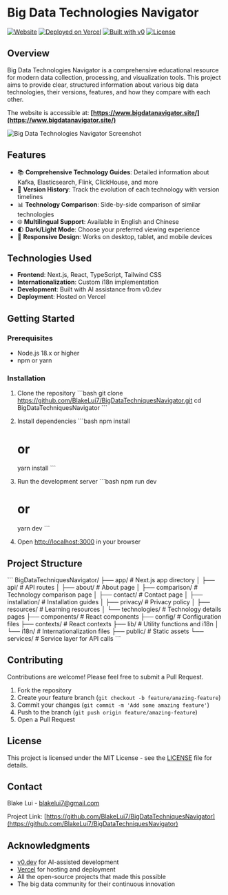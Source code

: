 # Big Data Technologies Navigator

[![Website](https://img.shields.io/badge/Website-www.bigdatanavigator.site-blue?style=for-the-badge)](https://www.bigdatanavigator.site)
[![Deployed on Vercel](https://img.shields.io/badge/Deployed%20on-Vercel-black?style=for-the-badge&logo=vercel)](https://vercel.com)
[![Built with v0](https://img.shields.io/badge/Built%20with-v0.dev-black?style=for-the-badge)](https://v0.dev)
[![License](https://img.shields.io/badge/License-MIT-green?style=for-the-badge)](LICENSE)

## Overview

Big Data Technologies Navigator is a comprehensive educational resource for modern data collection, processing, and visualization tools. This project aims to provide clear, structured information about various big data technologies, their versions, features, and how they compare with each other.

The website is accessible at: **[https://www.bigdatanavigator.site/](https://www.bigdatanavigator.site/)**

![Big Data Technologies Navigator Screenshot](/public/og-image.jpg)

## Features

- 📚 **Comprehensive Technology Guides**: Detailed information about Kafka, Elasticsearch, Flink, ClickHouse, and more
- 🔄 **Version History**: Track the evolution of each technology with version timelines
- 📊 **Technology Comparison**: Side-by-side comparison of similar technologies
- 🌐 **Multilingual Support**: Available in English and Chinese
- 🌓 **Dark/Light Mode**: Choose your preferred viewing experience
- 📱 **Responsive Design**: Works on desktop, tablet, and mobile devices

## Technologies Used

- **Frontend**: Next.js, React, TypeScript, Tailwind CSS
- **Internationalization**: Custom i18n implementation
- **Development**: Built with AI assistance from v0.dev
- **Deployment**: Hosted on Vercel

## Getting Started

### Prerequisites

- Node.js 18.x or higher
- npm or yarn

### Installation

1. Clone the repository
   \`\`\`bash
   git clone https://github.com/BlakeLui7/BigDataTechniquesNavigator.git
   cd BigDataTechniquesNavigator
   \`\`\`

2. Install dependencies
   \`\`\`bash
   npm install
   # or
   yarn install
   \`\`\`

3. Run the development server
   \`\`\`bash
   npm run dev
   # or
   yarn dev
   \`\`\`

4. Open [http://localhost:3000](http://localhost:3000) in your browser

## Project Structure

\`\`\`
BigDataTechniquesNavigator/
├── app/                  # Next.js app directory
│   ├── api/              # API routes
│   ├── about/            # About page
│   ├── comparison/       # Technology comparison page
│   ├── contact/          # Contact page
│   ├── installation/     # Installation guides
│   ├── privacy/          # Privacy policy
│   ├── resources/        # Learning resources
│   └── technologies/     # Technology details pages
├── components/           # React components
├── config/               # Configuration files
├── contexts/             # React contexts
├── lib/                  # Utility functions and i18n
│   └── i18n/             # Internationalization files
├── public/               # Static assets
└── services/             # Service layer for API calls
\`\`\`

## Contributing

Contributions are welcome! Please feel free to submit a Pull Request.

1. Fork the repository
2. Create your feature branch (`git checkout -b feature/amazing-feature`)
3. Commit your changes (`git commit -m 'Add some amazing feature'`)
4. Push to the branch (`git push origin feature/amazing-feature`)
5. Open a Pull Request

## License

This project is licensed under the MIT License - see the [LICENSE](LICENSE) file for details.

## Contact

Blake Lui - blakelui7@gmail.com

Project Link: [https://github.com/BlakeLui7/BigDataTechniquesNavigator](https://github.com/BlakeLui7/BigDataTechniquesNavigator)

## Acknowledgments

- [v0.dev](https://v0.dev) for AI-assisted development
- [Vercel](https://vercel.com) for hosting and deployment
- All the open-source projects that made this possible
- The big data community for their continuous innovation
